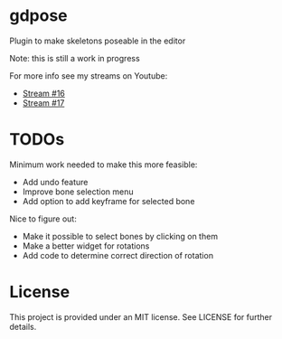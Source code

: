 # gdpose
Plugin to make skeletons poseable in the editor

Note: this is still a work in progress

For more info see my streams on Youtube:
- [Stream #16](https://youtu.be/LtJCLWorenc)
- [Stream #17](https://youtu.be/zFVmMPe9Skc)

# TODOs
Minimum work needed to make this more feasible:
- Add undo feature
- Improve bone selection menu
- Add option to add keyframe for selected bone

Nice to figure out:
- Make it possible to select bones by clicking on them
- Make a better widget for rotations
- Add code to determine correct direction of rotation

# License
This project is provided under an MIT license.
See LICENSE for further details.
